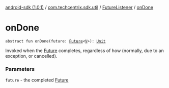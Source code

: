 [android-sdk (1.0.1)](../../index.md) / [com.techcentrix.sdk.util](../index.md) / [FutureListener](index.md) / [onDone](./on-done.md)

# onDone

`abstract fun onDone(future: `[`Future`](https://developer.android.com/reference/java/util/concurrent/Future.html)`<`[`V`](index.md#V)`>): `[`Unit`](https://kotlinlang.org/api/latest/jvm/stdlib/kotlin/-unit/index.html)

Invoked when the [Future](https://developer.android.com/reference/java/util/concurrent/Future.html) completes, regardless of how (normally, due to an exception, or cancelled).

### Parameters

`future` - the completed [Future](https://developer.android.com/reference/java/util/concurrent/Future.html)